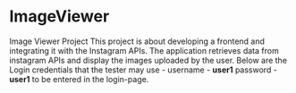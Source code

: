 # ImageViewer
Image Viewer Project
This project is about developing a frontend and integrating it with the Instagram APIs. The application retrieves data from instagram APIs and display the images uploaded by the user. 
Below are the Login credentials that the tester may use - 
username - ****user1****
 password - ****user1****  to be entered in the login-page. 
